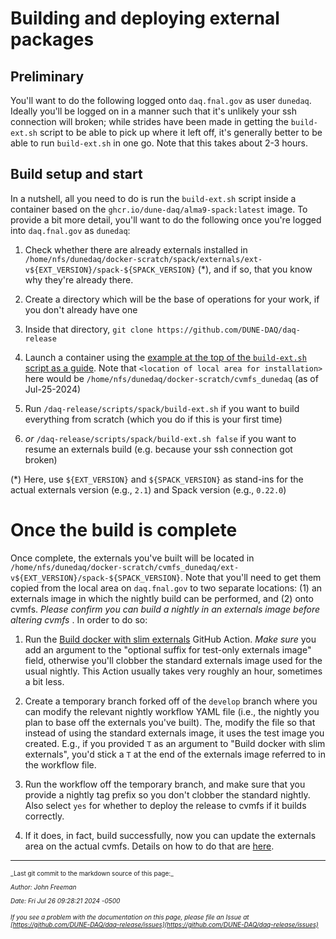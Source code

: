 # Building and deploying external packages

## Preliminary

You'll want to do the following logged onto `daq.fnal.gov` as user
`dunedaq`. Ideally you'll be logged on in a manner such that it's
unlikely your ssh connection will broken; while strides have been made
in getting the `build-ext.sh` script to be able to pick up where it
left off, it's generally better to be able to run `build-ext.sh` in
one go. Note that this takes about 2-3 hours.

## Build setup and start

In a nutshell, all you need to do is run the `build-ext.sh` script
inside a container based on the `ghcr.io/dune-daq/alma9-spack:latest`
image. To provide a bit more detail, you'll want to do the following
once you're logged into `daq.fnal.gov` as `dunedaq`:



1. Check whether there are already externals installed in `/home/nfs/dunedaq/docker-scratch/spack/externals/ext-v${EXT_VERSION}/spack-${SPACK_VERSION}` (*), and if so, that you know why they're already there.


1. Create a directory which will be the base of operations for your work, if you don't already have one


1. Inside that directory, `git clone https://github.com/DUNE-DAQ/daq-release`


1. Launch a container using the [example at the top of the `build-ext.sh` script as a guide](https://github.com/DUNE-DAQ/daq-release/blob/develop/scripts/spack/build-ext.sh). Note that `<location of local area for installation>` here would be `/home/nfs/dunedaq/docker-scratch/cvmfs_dunedaq` (as of Jul-25-2024)


1. Run `/daq-release/scripts/spack/build-ext.sh` if you want to build everything from scratch (which you do if this is your first time)


1. _or_ `/daq-release/scripts/spack/build-ext.sh false` if you want to resume an externals build (e.g. because your ssh connection got broken)

(*) Here, use `${EXT_VERSION}` and `${SPACK_VERSION}` as stand-ins for the actual externals version (e.g., `2.1`) and Spack version (e.g., `0.22.0`)

# Once the build is complete

Once complete, the externals you've built will be located in `/home/nfs/dunedaq/docker-scratch/cvmfs_dunedaq/ext-v${EXT_VERSION}/spack-${SPACK_VERSION}`. Note that you'll need to get them copied from the local area on `daq.fnal.gov` to two separate locations: (1) an externals image in which the nightly build can be performed, and (2) onto cvmfs. _Please confirm you can build a nightly in an externals image before altering cvmfs_ . In order to do so:



1. Run the [Build docker with slim externals](https://github.com/DUNE-DAQ/daq-release/actions/workflows/slim_externals.yaml) GitHub Action. _Make sure_ you add an argument to the "optional suffix for test-only externals image" field, otherwise you'll clobber the standard externals image used for the usual nightly. This Action usually takes very roughly an hour, sometimes a bit less.



1. Create a temporary branch forked off of the `develop` branch where you can modify the relevant nightly workflow YAML file (i.e., the nightly you plan to base off the externals you've built). The, modify the file so that instead of using the standard externals image, it uses the test image you created. E.g., if you provided `T` as an argument to "Build docker with slim externals", you'd stick a `T` at the end of the externals image referred to in the workflow file.



1. Run the workflow off the temporary branch, and make sure that you provide a nightly tag prefix so you don't clobber the standard nightly. Also select `yes` for whether to deploy the release to cvmfs if it builds correctly.



1. If it does, in fact, build successfully, now you can update the externals area on the actual cvmfs. Details on how to do that are [here](https://dune-daq-sw.readthedocs.io/en/latest/packages/daq-release/publish_to_cvmfs/#updating-a-particular-directory-on-cvmfs).



-----

<font size="1">
_Last git commit to the markdown source of this page:_


_Author: John Freeman_

_Date: Fri Jul 26 09:28:21 2024 -0500_

_If you see a problem with the documentation on this page, please file an Issue at [https://github.com/DUNE-DAQ/daq-release/issues](https://github.com/DUNE-DAQ/daq-release/issues)_
</font>

